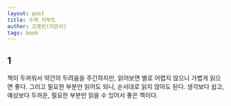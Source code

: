 ```yaml
---
layout: post
title: 수학 리부트
author: 강중빈(지은이)
tags: book
---
```


## 1

책이 두꺼워서 약간의 두려움을 주긴하지만, 읽어보면 별로 어렵지 않으니 가볍게 읽으면 좋다. 그리고 필요한 부분만 읽어도 되니, 순서대로 읽지 않아도 된다. 생각보다 쉽고, 예상보다 두꺼운, 필요한 부분만 읽을 수 있어서 좋은 책이다.
